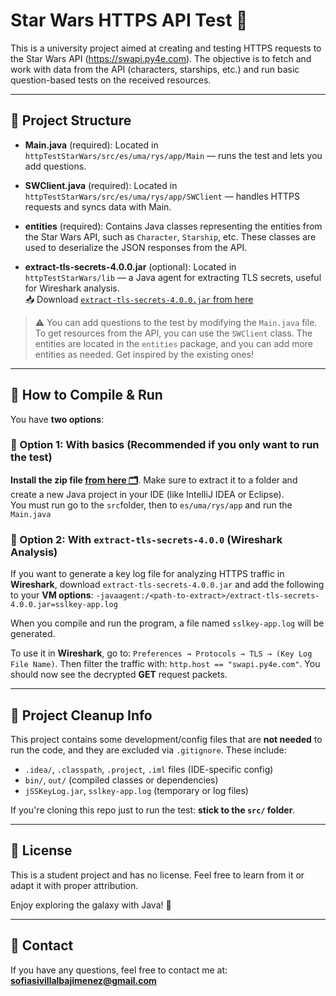# Star Wars HTTPS API Test 🚀

This is a university project aimed at creating and testing HTTPS requests to the Star Wars API (https://swapi.py4e.com). The objective is to fetch and work with data from the API (characters, starships, etc.) and run basic question-based tests on the received resources.


---

## 🧠 Project Structure 

- **Main.java** (required): Located in `httpTestStarWars/src/es/uma/rys/app/Main` — runs the test and lets you add questions.   



- **SWClient.java** (required): Located in `httpTestStarWars/src/es/uma/rys/app/SWClient` — handles HTTPS requests and syncs data with Main.  


- **entities** (required): Contains Java classes representing the entities from the Star Wars API, such as `Character`, `Starship`, etc. These classes are used to deserialize the JSON responses from the API.  


- **extract-tls-secrets-4.0.0.jar** (optional): Located in `httpTestStarWars/lib` — a Java agent for extracting TLS secrets, useful for Wireshark analysis.  
  📥 Download [`extract-tls-secrets-4.0.0.jar` from here](https://raw.githubusercontent.com/Soviji13/University-Projects/refs/heads/main/httpTestStarWars/lib/extract-tls-secrets-4.0.0.jar)

> ⚠️ You can add questions to the test by modifying the `Main.java` file. To get resources from the API, you can use the `SWClient` class. The entities are located in the `entities` package, and you can add more entities as needed. Get inspired by the existing ones!

---

## 🔧 How to Compile & Run

You have **two options**:

### 🤠 Option 1: With basics (Recommended if you only want to run the test)

**Install the zip file [from here 🗂️](https://github.com/Soviji13/University-Projects/raw/refs/heads/main/httpTestStarWars/basics.zip)**. Make sure to extract it to a folder and create a new Java project in your IDE (like IntelliJ IDEA or Eclipse).  
You must run go to the `src`folder, then to `es/uma/rys/app` and run the `Main.java`  


### 🦈 Option 2: With `extract-tls-secrets-4.0.0` (Wireshark Analysis)

If you want to generate a key log file for analyzing HTTPS traffic in **Wireshark**, download `extract-tls-secrets-4.0.0.jar` and add the following to your **VM options**:
``` -javaagent:/<path-to-extract>/extract-tls-secrets-4.0.0.jar=sslkey-app.log ```  

When you compile and run the program, a file named `sslkey-app.log` will be generated.  

To use it in **Wireshark**, go to: ```Preferences → Protocols → TLS → (Key Log File Name)```.
Then filter the traffic with: ```http.host == "swapi.py4e.com"```.
You should now see the decrypted **GET** request packets.





---

## 🧹 Project Cleanup Info
This project contains some development/config files that are **not needed** to run the code, and they are excluded via `.gitignore`. These include:

- `.idea/`, `.classpath`, `.project`, `.iml` files (IDE-specific config)
- `bin/`, `out/` (compiled classes or dependencies)
- `jSSKeyLog.jar`, `sslkey-app.log` (temporary or log files)

If you're cloning this repo just to run the test: **stick to the `src/` folder**.

---

## 📜 License
This is a student project and has no license. Feel free to learn from it or adapt it with proper attribution.

Enjoy exploring the galaxy with Java! 💫


---

## 📧 Contact

If you have any questions, feel free to contact me at: **sofiasivillalbajimenez@gmail.com**